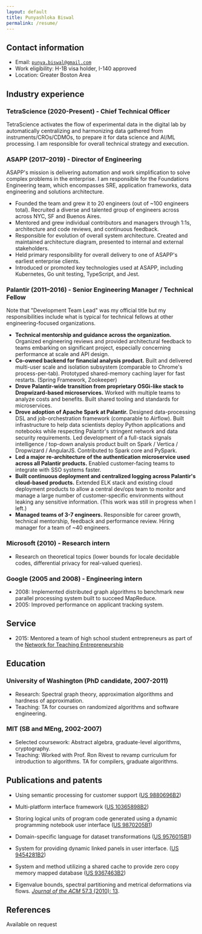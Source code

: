 ```yaml
---
layout: default
title: Punyashloka Biswal
permalink: /resume/
---
```


## Contact information

- Email: [`punya.biswal@gmail.com`](mailto:punya.biswal@gmail.com)
- Work eligibility: H-1B visa holder, I-140 approved
- Location: Greater Boston Area

## Industry experience

### TetraScience (2020-Present) - Chief Technical Officer

TetraScience activates the flow of experimental data in the digital lab by automatically centralizing and harmonizing data gathered from instruments/CROs/CDMOs, to prepare it for data science and AI/ML processing. I am responsible for overall technical strategy and execution.

### ASAPP (2017–2019) - Director of Engineering

ASAPP's mission is delivering automation and work simplification to solve complex problems in the enterprise. I am responsible for the Foundations Engineering team, which encompasses SRE, application frameworks, data engineering and solutions architecture.

- Founded the team and grew it to 20 engineers (out of ~100 engineers total). Recruited a diverse and talented group of engineers across  across NYC, SF and Buenos Aires.
- Mentored and grew individual contributors and managers through 1:1s, architecture and code reviews, and continuous feedback.
- Responsible for evolution of overall system architecture. Created and maintained architecture diagram, presented to internal and external stakeholders.
- Held primary responsibility for overall delivery to one of ASAPP's earliest enterprise clients.
- Introduced or promoted key technologies used at ASAPP, including Kubernetes, Go unit testing, TypeScript, and Jest.

### Palantir (2011–2016) - Senior Engineering Manager / Technical Fellow

Note that "Development Team Lead" was my official title but my responsibilities include what is typical for technical fellows at other engineering-focused organizations.
- **Technical mentorship and guidance across the organization.** Organized engineering reviews and provided architectural feedback to teams embarking on significant project, especially concerning performance at scale and API design.
- **Co-owned backend for financial analysis product.** Built and delivered multi-user scale and isolation subsystem (comparable to Chrome's process-per-tab). Prototyped shared-memory caching layer for fast restarts. (Spring Framework, Zookeeper)
- **Drove Palantir-wide transition from proprietary OSGi-like stack to Dropwizard-based microservices.** Worked with multiple teams to analyze costs and benefits. Built shared tooling and standards for microservices.
- **Drove adoption of Apache Spark at Palantir.** Designed data-processing DSL and job-orchestration framework (comparable to Airflow). Built infrastructure to help data scientists deploy Python applications and notebooks while respecting Palantir's stringent network and data security requirements. Led development of a full-stack signals intelligence / top-down analysis product built on Spark / Vertica / Dropwizard / AngularJS. Contributed to Spark core and PySpark.
- **Led a major re-architecture of the authentication microservice used across all Palantir products.** Enabled customer-facing teams to integrate with SSO systems faster.
- **Built continuous deployment and centralized logging across Palantir's cloud-based products.** Extended ELK stack and existing cloud deployment products to allow a central dev/ops team to monitor and manage a large number of customer-specific environments without leaking any sensitive information. (This work was still in progress when I left.)
- **Managed teams of 3-7 engineers.** Responsible for career growth, technical mentorship, feedback and performance review. Hiring manager for a team of ~40 engineers.

### Microsoft (2010) - Research intern

- Research on theoretical topics (lower bounds for locale decidable codes, differential privacy for real-valued queries).

### Google (2005 and 2008) - Engineering intern

- 2008: Implemented distributed graph algorithms to benchmark new parallel processing system built to succeed MapReduce.
- 2005: Improved performance on applicant tracking system.

## Service

- 2015: Mentored a team of high school student entrepreneurs as part of the [Network for Teaching Entrepreneurship](https://www.nfte.com/)

## Education

### University of Washington (PhD candidate, 2007-2011)

- Research: Spectral graph theory, approximation algorithms and hardness of approximation.
- Teaching: TA for courses on randomized algorithms and software engineering.

### MIT (SB and MEng, 2002-2007)

- Selected coursework: Abstract algebra, graduate-level algorithms, cryptography.
- Teaching: Worked with Prof. Ron Rivest to revamp curriculum for introduction to algorithms. TA for compilers, graduate algorithms.

## Publications and patents

- Using semantic processing for customer support ([US 9880696B2](https://patents.google.com/patent/US10083451B2))
- Multi-platform interface framework ([US 10365898B2](https://patents.google.com/patent/US10365898B2))
- Storing logical units of program code generated using a dynamic programming notebook user interface ([US 9870205B1](https://patents.google.com/patent/US9870205B1))
- Domain-specific language for dataset transformations ([US 9576015B1](https://patents.google.com/patent/US9576015B1))
- System for providing dynamic linked panels in user interface. ([US 9454281B2](https://patents.google.com/patent/US9454281B2))
- System and method utilizing a shared cache to provide zero copy memory mapped database ([US 9367463B2](https://patents.google.com/patent/US9367463B2))

- Eigenvalue bounds, spectral partitioning and metrical deformations via flows. [*Journal of the ACM* 57.3 (2010): 13](http://dx.doi.org/10.1145/1706591.1706593).

## References

Available on request
